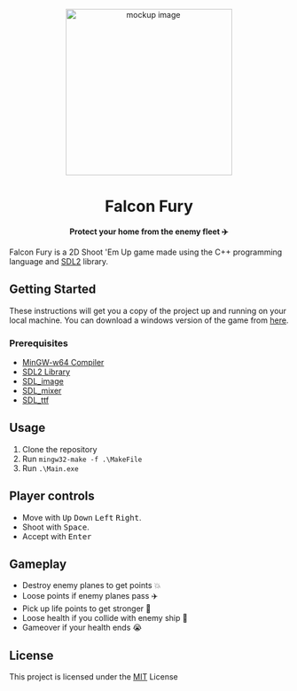 <p align="center">
  <img height=300 src="./res/images/snapshot.gif" alt="mockup image" />
</p>
<h1 align="center">Falcon Fury</h1>
<p align="center">
  <strong>Protect your home from the enemy fleet ✈️</strong>
</p>

Falcon Fury is a 2D Shoot 'Em Up game made using the C++ programming language and [SDL2](https://www.libsdl.org/ "SDL2 library") library.

## Getting Started

These instructions will get you a copy of the project up and running on your local machine. You can download a windows version of the game from [here](https://github.com/liulalemx/Falcon-Fury/releases/download/v1.0.0/Falcon.Fury.v1.0.0.zip).

### Prerequisites

- [MinGW-w64 Compiler](https://www.mingw-w64.org/)
- [SDL2 Library](https://www.libsdl.org/ "SDL2 library")
- [SDL_image](https://github.com/libsdl-org/SDL_image)
- [SDL_mixer](https://github.com/libsdl-org/SDL_mixer)
- [SDL_ttf](https://github.com/libsdl-org/SDL_ttf)

## Usage

1. Clone the repository
1. Run `mingw32-make -f .\MakeFile`
1. Run `.\Main.exe`

## Player controls

- Move with <kbd>Up</kbd> <kbd>Down</kbd> <kbd>Left</kbd> <kbd>Right</kbd>.
- Shoot with <kbd>Space</kbd>.
- Accept with <kbd>Enter</kbd>

## Gameplay

- Destroy enemy planes to get points 💥
- Loose points if enemy planes pass ✈️
- Pick up life points to get stronger 💊
- Loose health if you collide with enemy ship 🤕
- Gameover if your health ends 😭

## License

This project is licensed under the [MIT](https://choosealicense.com/licenses/mit/) License
